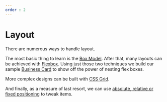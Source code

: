 ```yaml
---
order : 2
---
```

# Layout

There are numerous ways to handle layout.

The most basic thing to learn is the [Box Model](./boxes-boxes-boxes.md). After that, many layouts can be achieved with [Flexbox](./arranging-with-flexbox.md). Using just those two techniques we build our sample [Business Card](./nesting-flex-boxes.md) to show off the power of nesting flex boxes.

More complex designs can be built with [CSS Grid](./grid.md).

And finally, as a measure of last resort, we can use [absolute, relative or fixed positioning](./positioning.md) to tweak items.